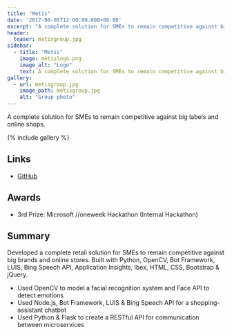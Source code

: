 ```yaml
---
title: "Metis"
date: '2017-08-05T12:00:00.000+08:00'
excerpt: "A complete solution for SMEs to remain competitive against big labels and online shops."
header:
  teaser: metisgroup.jpg
sidebar:
  - title: "Metis"
    image: metislogo.png
    image_alt: "Logo"
    text: A complete solution for SMEs to remain competitive against big labels and online shops.
gallery:
  - url: metisgroup.jpg
    image_path: metisgroup.jpg
    alt: "Group photo"
---
```


A complete solution for SMEs to remain competitive against big labels and online shops.

{% include gallery %}

## Links

* [GitHub](https://github.com/chrisckwong821/Metis)

## Awards

* 3rd Prize: Microsoft //oneweek Hackathon (Internal Hackathon)

## Summary

Developed a complete retail solution for SMEs to remain competitive against big brands and online stores. Built with Python, OpenCV, Bot Framework, LUIS, Bing Speech API, Application Insights, Ibex, HTML, CSS, Bootstrap & jQuery.

* Used OpenCV to model a facial recognition system and Face API to detect emotions
* Used Node.js, Bot Framework, LUIS & Bing Speech API for a shopping-assistant chatbot
* Used Python & Flask to create a RESTful API for communication between microservices

